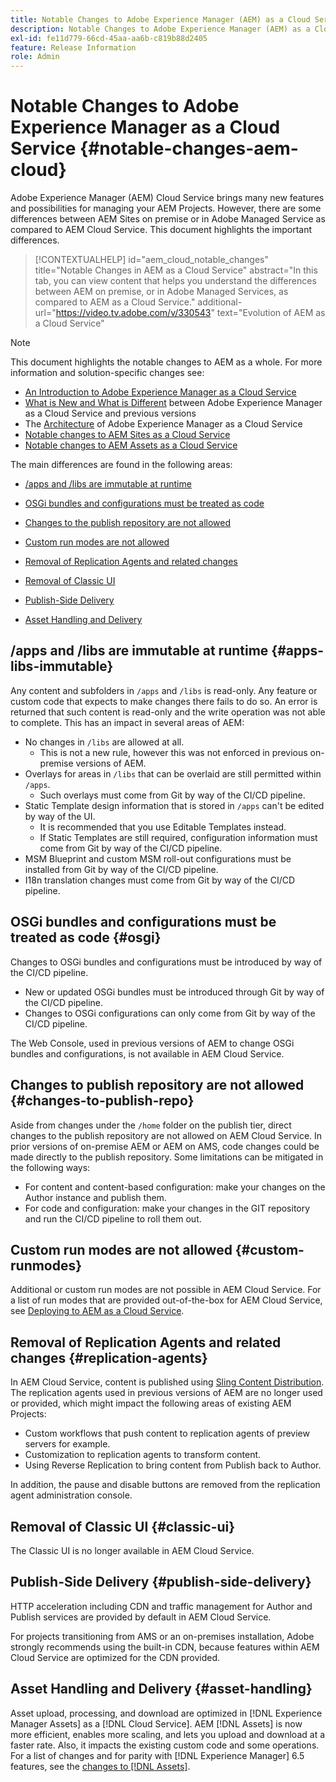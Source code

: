 ```yaml
---
title: Notable Changes to Adobe Experience Manager (AEM) as a Cloud Service
description: Notable Changes to Adobe Experience Manager (AEM) as a Cloud Service.
exl-id: fe11d779-66cd-45aa-aa6b-c819b88d2405
feature: Release Information
role: Admin
---
```

# Notable Changes to Adobe Experience Manager as a Cloud Service {#notable-changes-aem-cloud}

Adobe Experience Manager (AEM) Cloud Service brings many new features and possibilities for managing your AEM Projects. However, there are some differences between AEM Sites on premise or in Adobe Managed Service as compared to AEM Cloud Service. This document highlights the important differences.

>[!CONTEXTUALHELP]
>id="aem_cloud_notable_changes"
>title="Notable Changes in AEM as a Cloud Service"
>abstract="In this tab, you can view content that helps you understand the differences between AEM on premise, or in Adobe Managed Services, as compared to AEM as a Cloud Service."
>additional-url="https://video.tv.adobe.com/v/330543" text="Evolution of AEM as a Cloud Service"


>[!NOTE]
>This document highlights the notable changes to AEM as a whole. For more information and solution-specific changes see:
>
>* [An Introduction to Adobe Experience Manager as a Cloud Service](/help/overview/introduction.md)
>* [What is New and What is Different](/help/overview/what-is-new-and-different.md) between Adobe Experience Manager as a Cloud Service and previous versions
>* The [Architecture](/help/overview/architecture.md) of Adobe Experience Manager as a Cloud Service
>* [Notable changes to AEM Sites as a Cloud Service](/help/sites-cloud/sites-cloud-changes.md)
>* [Notable changes to AEM Assets as a Cloud Service](/help/assets/assets-cloud-changes.md)

The main differences are found in the following areas:

* [/apps and /libs are immutable at runtime](#apps-libs-immutable)

* [OSGi bundles and configurations must be treated as code](#osgi)

* [Changes to the publish repository are not allowed](#changes-to-publish-repo)

* [Custom run modes are not allowed](#custom-runmodes)

* [Removal of Replication Agents and related changes](#replication-agents)

* [Removal of Classic UI](#classic-ui)

* [Publish-Side Delivery](#publish-side-delivery)

* [Asset Handling and Delivery](#asset-handling)

## /apps and /libs are immutable at runtime {#apps-libs-immutable}

 Any content and subfolders in `/apps` and `/libs` is read-only. Any feature or custom code that expects to make changes there fails to do so. An error is returned that such content is read-only and the write operation was not able to complete. This has an impact in several areas of AEM:

* No changes in `/libs` are allowed at all.
  * This is not a new rule, however this was not enforced in previous on-premise versions of AEM.
* Overlays for areas in `/libs` that can be overlaid are still permitted within `/apps`.
  * Such overlays must come from Git by way of the CI/CD pipeline.
* Static Template design information that is stored in `/apps` can't be edited by way of the UI.
  * It is recommended that you use Editable Templates instead.
  * If Static Templates are still required, configuration information must come from Git by way of the CI/CD pipeline.
* MSM Blueprint and custom MSM roll-out configurations must be installed from Git by way of the CI/CD pipeline.
* I18n translation changes must come from Git by way of the CI/CD pipeline.

## OSGi bundles and configurations must be treated as code {#osgi}

Changes to OSGi bundles and configurations must be introduced by way of the CI/CD pipeline.

* New or updated OSGi bundles must be introduced through Git by way of the CI/CD pipeline.
* Changes to OSGi configurations can only come from Git by way of the CI/CD pipeline.

The Web Console, used in previous versions of AEM to change OSGi bundles and configurations, is not available in AEM Cloud Service.

## Changes to publish repository are not allowed {#changes-to-publish-repo}

Aside from changes under the `/home` folder on the publish tier, direct changes to the publish repository are not allowed on AEM Cloud Service. In prior versions of on-premise AEM or AEM on AMS, code changes could be made directly to the publish repository. Some limitations can be mitigated in the following ways:

* For content and content-based configuration: make your changes on the Author instance and publish them.
* For code and configuration: make your changes in the GIT repository and run the CI/CD pipeline to roll them out.

## Custom run modes are not allowed {#custom-runmodes}

Additional or custom run modes are not possible in AEM Cloud Service. For a list of run modes that are provided out-of-the-box for AEM Cloud Service, see [Deploying to AEM as a Cloud Service](/help/implementing/deploying/overview.md#runmodes).

## Removal of Replication Agents and related changes {#replication-agents}

In AEM Cloud Service, content is published using [Sling Content Distribution](https://sling.apache.org/documentation/bundles/content-distribution.html). The replication agents used in previous versions of AEM are no longer used or provided, which might impact the following areas of existing AEM Projects:

* Custom workflows that push content to replication agents of preview servers for example.
* Customization to replication agents to transform content.
* Using Reverse Replication to bring content from Publish back to Author.

In addition, the pause and disable buttons are removed from the replication agent administration console.

## Removal of Classic UI {#classic-ui}

The Classic UI is no longer available in AEM Cloud Service.

## Publish-Side Delivery {#publish-side-delivery}

HTTP acceleration including CDN and traffic management for Author and Publish services are provided by default in AEM Cloud Service.

For projects transitioning from AMS or an on-premises installation, Adobe strongly recommends using the built-in CDN, because features within AEM Cloud Service are optimized for the CDN provided.

## Asset Handling and Delivery {#asset-handling}

Asset upload, processing, and download are optimized in [!DNL Experience Manager Assets] as a [!DNL Cloud Service]. AEM [!DNL Assets] is now more efficient, enables more scaling, and lets you upload and download at a faster rate. Also, it impacts the existing custom code and some operations. For a list of changes and for parity with [!DNL Experience Manager] 6.5 features, see the [changes to [!DNL Assets]](/help/assets/assets-cloud-changes.md).
